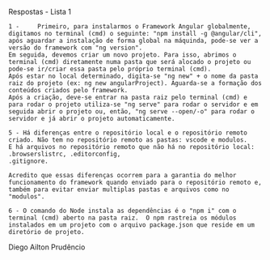 Respostas - Lista 1

    1 -     Primeiro, para instalarmos o Framework Angular globalmente, digitamos no terminal (cmd) o seguinte: "npm install -g @angular/cli", após aguardar a instalação de forma global na máquinda, pode-se ver a versão do framework com "ng version". 
    Em seguida, devemos criar um novo projeto. Para isso, abrimos o terminal (cmd) diretamente numa pasta que será alocado o projeto ou pode-se ir/criar essa pasta pelo próprio terminal (cmd).
    Após estar no local determinado, digita-se "ng new" + o nome da pasta raiz do projeto (ex: ng new angularProject). Aguarda-se a formação dos conteúdos criados pelo framework. 
    Após a criação, deve-se entrar na pasta raiz pelo terminal (cmd) e para rodar o projeto utiliza-se "ng serve" para rodar o servidor e em seguida abrir o projeto ou, então, "ng serve --open/-o" para rodar o servidor e já abrir o projeto automaticamente.

    5 - Há diferenças entre o repositório local e o repositório remoto criado. Não tem no repositório remoto as pastas: vscode e modulos.
    E há arquivos no repositório remoto que não há no repositório local: .browserslistrc, .editorconfig, 
    .gitignore.

    Acredito que essas diferenças ocorrem para a garantia do melhor funcionamento do framework quando enviado para o repositório remoto e, também para evitar enviar multiplas pastas e arquivos como no "modulos".

    6 - O comando do Node instala as dependências é o "npm i" com o terminal (cmd) aberto na pasta raiz.  O npm rastreia os módulos instalados em um projeto com o arquivo package.json que reside em um diretório de projeto.


Diego Ailton Prudêncio